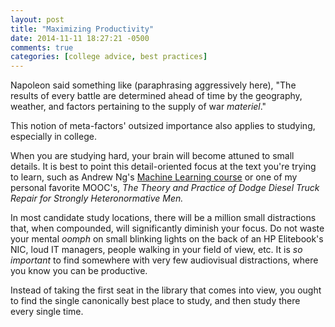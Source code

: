 ```yaml
---
layout: post
title: "Maximizing Productivity"
date: 2014-11-11 18:27:21 -0500
comments: true
categories: [college advice, best practices]
---
```


Napoleon said something like (paraphrasing aggressively here), "The results of every battle are determined ahead of time by the geography, weather, and factors pertaining to the supply of war _materiel_." 

This notion of meta-factors' outsized importance also applies to studying, especially in college.

<!--more-->

When you are studying hard, your brain will become attuned to small details. It is best to point this detail-oriented focus at the text you're trying to learn, such as Andrew Ng's [Machine Learning course](http://www.holehouse.org/mlclass/) or one of my personal favorite MOOC's, _The Theory and Practice of Dodge Diesel Truck Repair for Strongly Heteronormative Men._

In most candidate study locations, there will be a million small distractions that, when compounded, will significantly diminish your focus. Do not waste your mental _oomph_ on small blinking lights on the back of an HP Elitebook's NIC, loud IT managers, people walking in your field of view, etc. It is _so important_ to find somewhere with very few audiovisual distractions, where you know you can be productive. 

Instead of taking the first seat in the library that comes into view, you ought to find the single canonically best place to study, and then study there every single time.
